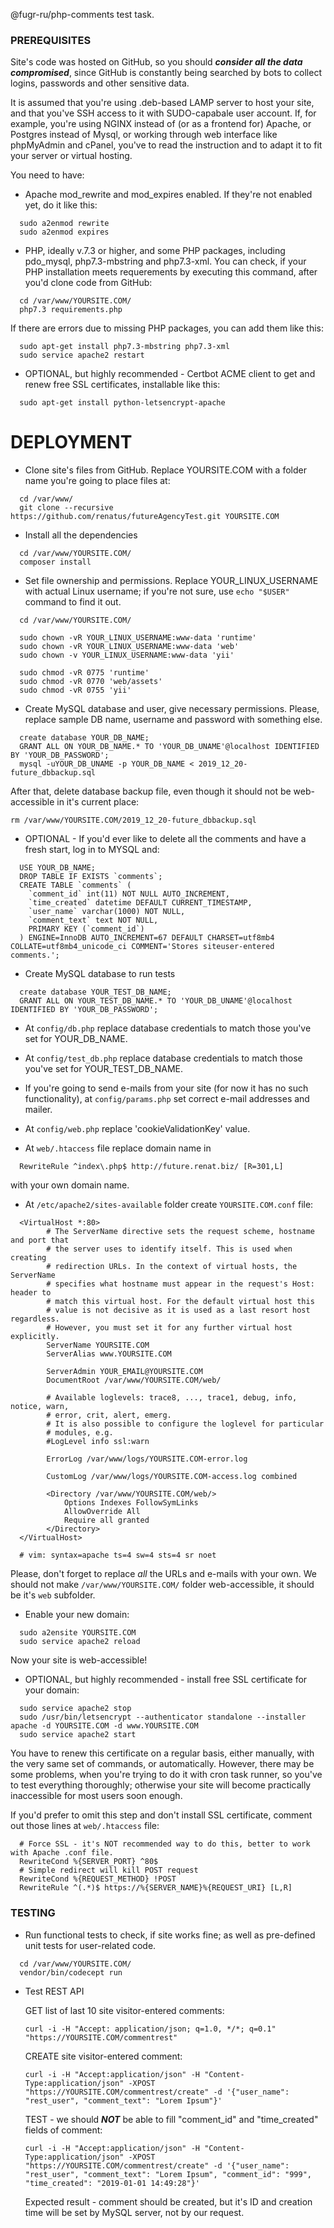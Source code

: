 @fugr-ru/php-comments test task.

### PREREQUISITES

Site's code was hosted on GitHub, so you should ***consider all the data compromised***, since GitHub is constantly being
searched by bots to collect logins, passwords and other sensitive data.

It is assumed that you're using .deb-based LAMP server to host your site, and that you've SSH access to it with SUDO-capabale user
account. If, for example, you're using NGINX instead of (or as a frontend for) Apache, or Postgres instead of Mysql,
 or working through web interface like phpMyAdmin and cPanel, you've to read the instruction and to adapt it to
fit your server or virtual hosting.

You need to have:

- Apache mod_rewrite and mod_expires enabled. If they're not enabled yet, do it like this:
```shell script
  sudo a2enmod rewrite
  sudo a2enmod expires
```

- PHP, ideally v.7.3 or higher, and some PHP packages, including pdo_mysql, php7.3-mbstring and php7.3-xml. You can
check, if your PHP installation meets requerements by executing this command, after you'd clone code from GitHub:
```shell script
  cd /var/www/YOURSITE.COM/
  php7.3 requirements.php
```
If there are errors due to missing PHP packages, you can add them like this:
```shell script
  sudo apt-get install php7.3-mbstring php7.3-xml
  sudo service apache2 restart
```

- OPTIONAL, but highly recommended - Certbot ACME client to get and renew free SSL certificates, installable like this:
```shell script
  sudo apt-get install python-letsencrypt-apache
```

# DEPLOYMENT

- Clone site's files from GitHub. Replace YOURSITE.COM with a folder name you're going to place files at:
```shell script
  cd /var/www/
  git clone --recursive https://github.com/renatus/futureAgencyTest.git YOURSITE.COM
```

- Install all the dependencies
```shell script
  cd /var/www/YOURSITE.COM/
  composer install
```

- Set file ownership and permissions. Replace YOUR_LINUX_USERNAME with actual Linux username;
if you're not sure, use `echo "$USER"` command to find it out.
```shell script
  cd /var/www/YOURSITE.COM/

  sudo chown -vR YOUR_LINUX_USERNAME:www-data 'runtime'
  sudo chown -vR YOUR_LINUX_USERNAME:www-data 'web'
  sudo chown -v YOUR_LINUX_USERNAME:www-data 'yii'

  sudo chmod -vR 0775 'runtime'
  sudo chmod -vR 0770 'web/assets'
  sudo chmod -vR 0755 'yii'
```

- Create MySQL database and user, give necessary permissions. Please, replace sample DB name, username and password with
 something else.

```mysql
  create database YOUR_DB_NAME;
  GRANT ALL ON YOUR_DB_NAME.* TO 'YOUR_DB_UNAME'@localhost IDENTIFIED BY 'YOUR_DB_PASSWORD';
  mysql -uYOUR_DB_UNAME -p YOUR_DB_NAME < 2019_12_20-future_dbbackup.sql
```

After that, delete database backup file, even though it should not be web-accessible in it's current place:
```shell script
rm /var/www/YOURSITE.COM/2019_12_20-future_dbbackup.sql
```

- OPTIONAL - If you'd ever like to delete all the comments and have a fresh start, log in to MYSQL and:
```mysql
  USE YOUR_DB_NAME;
  DROP TABLE IF EXISTS `comments`;
  CREATE TABLE `comments` (
    `comment_id` int(11) NOT NULL AUTO_INCREMENT,
    `time_created` datetime DEFAULT CURRENT_TIMESTAMP,
    `user_name` varchar(1000) NOT NULL,
    `comment_text` text NOT NULL,
    PRIMARY KEY (`comment_id`)
  ) ENGINE=InnoDB AUTO_INCREMENT=67 DEFAULT CHARSET=utf8mb4 COLLATE=utf8mb4_unicode_ci COMMENT='Stores siteuser-entered comments.';
```

- Create MySQL database to run tests
```mysql
  create database YOUR_TEST_DB_NAME;
  GRANT ALL ON YOUR_TEST_DB_NAME.* TO 'YOUR_DB_UNAME'@localhost IDENTIFIED BY 'YOUR_DB_PASSWORD';
```
 
- At `config/db.php` replace database credentials to match those you've set for YOUR_DB_NAME.

- At `config/test_db.php` replace database credentials to match those you've set for YOUR_TEST_DB_NAME.

- If you're going to send e-mails from your site (for now it has no such functionality), at `config/params.php` set correct e-mail addresses and mailer.

- At `config/web.php` replace 'cookieValidationKey' value.

- At `web/.htaccess` file replace domain name in
```apacheconfig
  RewriteRule ^index\.php$ http://future.renat.biz/ [R=301,L]
```
with your own domain name.

- At `/etc/apache2/sites-available` folder create `YOURSITE.COM.conf` file:
```apacheconfig
  <VirtualHost *:80>
        # The ServerName directive sets the request scheme, hostname and port that
        # the server uses to identify itself. This is used when creating
        # redirection URLs. In the context of virtual hosts, the ServerName
        # specifies what hostname must appear in the request's Host: header to
        # match this virtual host. For the default virtual host this
        # value is not decisive as it is used as a last resort host regardless.
        # However, you must set it for any further virtual host explicitly.
        ServerName YOURSITE.COM
        ServerAlias www.YOURSITE.COM

        ServerAdmin YOUR_EMAIL@YOURSITE.COM
        DocumentRoot /var/www/YOURSITE.COM/web/

        # Available loglevels: trace8, ..., trace1, debug, info, notice, warn,
        # error, crit, alert, emerg.
        # It is also possible to configure the loglevel for particular
        # modules, e.g.
        #LogLevel info ssl:warn

        ErrorLog /var/www/logs/YOURSITE.COM-error.log

        CustomLog /var/www/logs/YOURSITE.COM-access.log combined

        <Directory /var/www/YOURSITE.COM/web/>
            Options Indexes FollowSymLinks
            AllowOverride All
            Require all granted
        </Directory>
  </VirtualHost>

  # vim: syntax=apache ts=4 sw=4 sts=4 sr noet
```
Please, don't forget to replace *all* the URLs and e-mails with your own. We should not
make `/var/www/YOURSITE.COM/` folder web-accessible, it should be it's `web` subfolder.

- Enable your new domain:
```shell script
  sudo a2ensite YOURSITE.COM
  sudo service apache2 reload
```
Now your site is web-accessible!

- OPTIONAL, but highly recommended - install free SSL certificate for your domain:
```shell script
  sudo service apache2 stop
  sudo /usr/bin/letsencrypt --authenticator standalone --installer apache -d YOURSITE.COM -d www.YOURSITE.COM
  sudo service apache2 start
```
You have to renew this certificate on a regular basis, either manually, with the very same set of commands, or
automatically. However, there may be some problems, when you're trying to do it with cron task runner, so you've to test
everything thoroughly; otherwise your site will become practically inaccessible for most users soon enough.

If you'd prefer to omit this step and don't install SSL certificate, comment out those lines at `web/.htaccess` file:
```apacheconfig
  # Force SSL - it's NOT recommended way to do this, better to work with Apache .conf file.
  RewriteCond %{SERVER_PORT} ^80$
  # Simple redirect will kill POST request
  RewriteCond %{REQUEST_METHOD} !POST
  RewriteRule ^(.*)$ https://%{SERVER_NAME}%{REQUEST_URI} [L,R]
```

### TESTING

- Run functional tests to check, if site works fine; as well as pre-defined unit tests for user-related code.
```shell script
  cd /var/www/YOURSITE.COM/
  vendor/bin/codecept run
```

- Test REST API
  
  GET list of last 10 site visitor-entered comments:
  ```shell script
  curl -i -H "Accept: application/json; q=1.0, */*; q=0.1" "https://YOURSITE.COM/commentrest"
  ```
  
  CREATE site visitor-entered comment:
  ```shell script
  curl -i -H "Accept:application/json" -H "Content-Type:application/json" -XPOST "https://YOURSITE.COM/commentrest/create" -d '{"user_name": "rest_user", "comment_text": "Lorem Ipsum"}'
  ```
  
  TEST - we should ***NOT*** be able to fill "comment_id" and "time_created" fields of comment:
  ```shell script
  curl -i -H "Accept:application/json" -H "Content-Type:application/json" -XPOST "https://YOURSITE.COM/commentrest/create" -d '{"user_name": "rest_user", "comment_text": "Lorem Ipsum", "comment_id": "999", "time_created": "2019-01-01 14:49:28"}'
  ```
  Expected result - comment should be created, but it's ID and creation time will be set by MySQL server, not by our
  request.